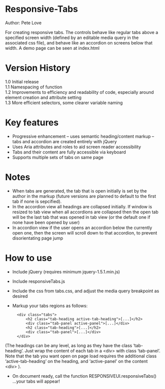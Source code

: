Responsive-Tabs
===============  
Author: Pete Love

For creating responsive tabs. The controls behave like regular tabs above a specified screen width (defined by an editable media query in the associated css file), and behave like an accordion on screens below that width. A demo page can be seen at index.html

Version History
===============
1.0 Initial release  
1.1 Namespacing of function  
1.2 Improvements to efficiency and readability of code, especially around element creation and attribute setting  
1.3 More efficient selectors, some clearer variable naming

Key features
============
- Progressive enhancement – uses semantic heading/content markup – tabs and accordion are created entirely with jQuery
- Uses Aria attributes and roles to aid screen reader accessibility
- Tabs and their content are fully accessible via keyboard
- Supports multiple sets of tabs on same page  

Notes  
=====
- When tabs are generated, the tab that is open initially is set by the author in the markup (future versions are planned to default to the first tab if none is sepcified).  
- In the accordion view all headings are collapsed initially. If window is resized to tab view when all accordions are collapsed then the open tab will be the last tab that was opened in tab view (or the default one if none have been opened by user)
- In accordion view if the user opens an accordion below the currently open one, then the screen will scroll down to that accordion, to prevent disorientating page jump

How to use
==========
- Include jQuery (requires minimum jquery-1.5.1.min.js)
- Include responsiveTabs.js
- Include the css from tabs.css, and adjust the media query breakpoint as desired
- Markup your tabs regions as follows:

		<div class="tabs">
			<h2 class="tab-heading active-tab-heading">[...]</h2>
			<div class="tab-panel active-panel">[...]</div>
			<h2 class="tab-heading">[...]</h2>
			<div class="tab-panel">[...]</div>
		</div>

(The headings can be any level, as long as they have the class ‘tab-heading’. Just wrap the content of each tab in a &lt;div> with class ‘tab-panel’. Note that the tab you want open on page load requires the additional class ‘active-tab-heading’ on the heading, and ‘active-panel’ on the content &lt;div> ).

- On document ready, call the function RESPONSIVEUI.responsiveTabs() …your tabs will appear!
